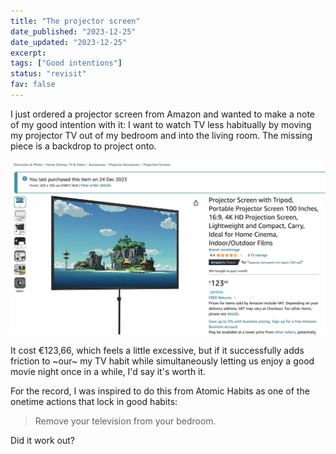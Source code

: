 ```yaml
---
title: "The projector screen"
date_published: "2023-12-25"
date_updated: "2023-12-25"
excerpt:
tags: ["Good intentions"]
status: "revisit"
fav: false
---
```


I just ordered a projector screen from Amazon and wanted to make a note of my good intention with it: I want to watch TV less habitually by moving my projector TV out of my bedroom and into the living room. The missing piece is a backdrop to project onto.

![screenshot of projector screen product on amazon](images/projector-screen-amazon.png)

It cost €123,66, which feels a little excessive, but if it successfully adds friction to ~our~ my TV habit while simultaneously letting us enjoy a good movie night once in a while, I'd say it's worth it.

For the record, I was inspired to do this from Atomic Habits as one of the onetime actions that lock in good habits:

> Remove your television from your bedroom.

Did it work out?
